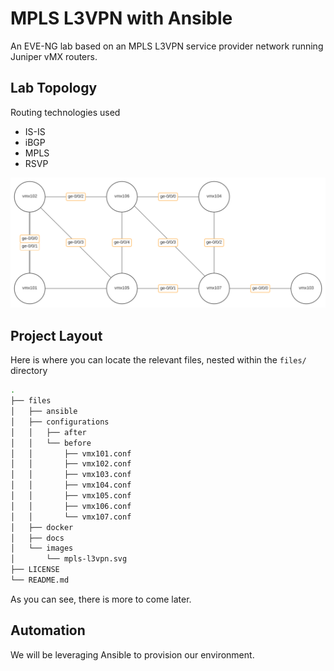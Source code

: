 # MPLS L3VPN with Ansible

An EVE-NG lab based on an MPLS L3VPN service provider network running Juniper vMX routers.

## Lab Topology

Routing technologies used

- IS-IS
- iBGP
- MPLS
- RSVP

[![N|Solid](./files/images/mpls-l3vpn.svg)](https://juniper.net/)

## Project Layout

Here is where you can locate the relevant files, nested within the `files/` directory

``` sh
.
├── files
│   ├── ansible
│   ├── configurations
│   │   ├── after
│   │   └── before
│   │       ├── vmx101.conf
│   │       ├── vmx102.conf
│   │       ├── vmx103.conf
│   │       ├── vmx104.conf
│   │       ├── vmx105.conf
│   │       ├── vmx106.conf
│   │       └── vmx107.conf
│   ├── docker
│   ├── docs
│   └── images
│       └── mpls-l3vpn.svg
├── LICENSE
└── README.md
```

As you can see, there is more to come later.

## Automation

We will be leveraging Ansible to provision our environment.